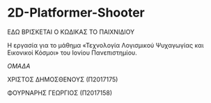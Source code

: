 # 2D-Platformer-Shooter
ΕΔΩ ΒΡΙΣΚΕΤΑΙ Ο ΚΩΔΙΚΑΣ ΤΟ ΠΑΙΧΝΙΔΙΟΥ 
 
Η εργασία για το μάθημα «Τεχνολογία Λογισμικού Ψυχαγωγίας και Εικονικοί Κόσμοι» του Ιονίου Πανεπιστημίου.


*ΟΜΑΔΑ*


ΧΡΙΣΤΟΣ ΔΗΜΟΣΘΕΝΟΥΣ (Π2017175)


ΦΟΥΡΝΑΡΗΣ ΓΕΩΡΓΙΟΣ (Π2017158)
